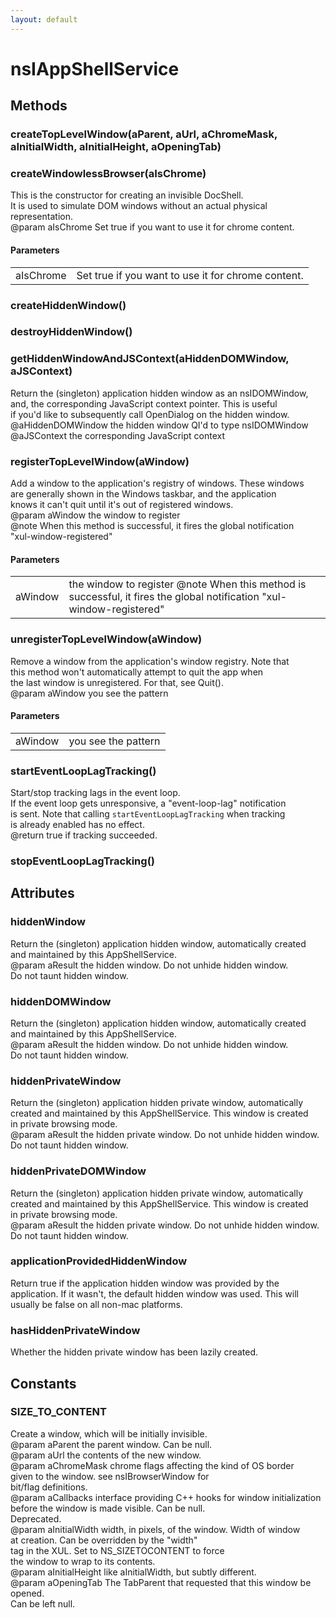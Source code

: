 ```yaml
---
layout: default
---
```


# nsIAppShellService #

## Methods ##

### createTopLevelWindow(aParent, aUrl, aChromeMask, aInitialWidth, aInitialHeight, aOpeningTab) ###

### createWindowlessBrowser(aIsChrome) ###
  
This is the constructor for creating an invisible DocShell.  
It is used to simulate DOM windows without an actual physical  
representation.  
@param aIsChrome Set true if you want to use it for chrome content.  
  

#### Parameters ####

<table>

<tr>
<td>aIsChrome</td>
<td>Set true if you want to use it for chrome content.  
</td>
</tr>

</table>

### createHiddenWindow() ###

### destroyHiddenWindow() ###

### getHiddenWindowAndJSContext(aHiddenDOMWindow, aJSContext) ###
  
Return the (singleton) application hidden window as an nsIDOMWindow,  
and, the corresponding JavaScript context pointer.  This is useful  
if you'd like to subsequently call OpenDialog on the hidden window.  
@aHiddenDOMWindow the hidden window QI'd to type nsIDOMWindow  
@aJSContext       the corresponding JavaScript context  
  

### registerTopLevelWindow(aWindow) ###
  
Add a window to the application's registry of windows.  These windows  
are generally shown in the Windows taskbar, and the application  
knows it can't quit until it's out of registered windows.  
@param aWindow the window to register  
@note When this method is successful, it fires the global notification  
      "xul-window-registered"  
  

#### Parameters ####

<table>

<tr>
<td>aWindow</td>
<td>the window to register  
@note When this method is successful, it fires the global notification  
      "xul-window-registered"  
</td>
</tr>

</table>

### unregisterTopLevelWindow(aWindow) ###
  
Remove a window from the application's window registry. Note that  
this method won't automatically attempt to quit the app when  
the last window is unregistered. For that, see Quit().  
@param aWindow you see the pattern  
  

#### Parameters ####

<table>

<tr>
<td>aWindow</td>
<td>you see the pattern  
</td>
</tr>

</table>

### startEventLoopLagTracking() ###
  
Start/stop tracking lags in the event loop.  
If the event loop gets unresponsive, a "event-loop-lag" notification  
is sent. Note that calling `startEventLoopLagTracking` when tracking  
is already enabled has no effect.  
@return true if tracking succeeded.  
  

### stopEventLoopLagTracking() ###

## Attributes ##

### hiddenWindow ###
  
Return the (singleton) application hidden window, automatically created  
and maintained by this AppShellService.  
@param aResult the hidden window.  Do not unhide hidden window.  
               Do not taunt hidden window.  
  

### hiddenDOMWindow ###
  
Return the (singleton) application hidden window, automatically created  
and maintained by this AppShellService.  
@param aResult the hidden window.  Do not unhide hidden window.  
               Do not taunt hidden window.  
  

### hiddenPrivateWindow ###
  
Return the (singleton) application hidden private window, automatically  
created and maintained by this AppShellService.  This window is created  
in private browsing mode.  
@param aResult the hidden private window.  Do not unhide hidden window.  
               Do not taunt hidden window.  
  

### hiddenPrivateDOMWindow ###
  
Return the (singleton) application hidden private window, automatically  
created and maintained by this AppShellService.  This window is created  
in private browsing mode.  
@param aResult the hidden private window.  Do not unhide hidden window.  
               Do not taunt hidden window.  
  

### applicationProvidedHiddenWindow ###
  
Return true if the application hidden window was provided by the  
application. If it wasn't, the default hidden window was used. This will  
usually be false on all non-mac platforms.  
  

### hasHiddenPrivateWindow ###
  
Whether the hidden private window has been lazily created.  
  

## Constants ##

### SIZE_TO_CONTENT ###
  
Create a window, which will be initially invisible.  
@param aParent the parent window.  Can be null.  
@param aUrl the contents of the new window.  
@param aChromeMask chrome flags affecting the kind of OS border  
                   given to the window. see nsIBrowserWindow for  
                   bit/flag definitions.  
@param aCallbacks interface providing C++ hooks for window initialization  
                  before the window is made visible.  Can be null.  
                  Deprecated.  
@param aInitialWidth width, in pixels, of the window.  Width of window  
                     at creation.  Can be overridden by the "width"  
                     tag in the XUL.  Set to NS_SIZETOCONTENT to force  
                     the window to wrap to its contents.  
@param aInitialHeight like aInitialWidth, but subtly different.  
@param aOpeningTab The TabParent that requested that this window be opened.  
                   Can be left null.  
  
